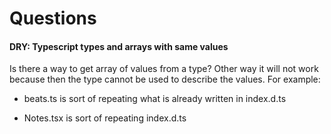 # Questions

#### DRY: Typescript types and arrays with same values

Is there a way to get array of values from a type? Other way it will not work because then the type cannot be used to describe the values. For example:

- beats.ts is sort of repeating what is already written in index.d.ts

- Notes.tsx is sort of repeating index.d.ts
